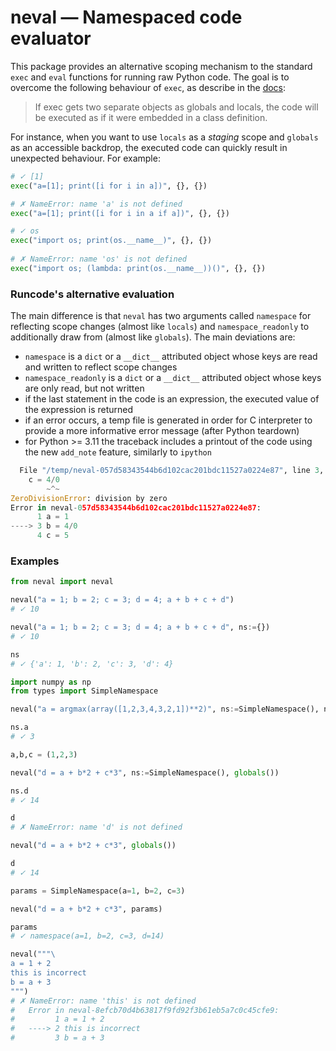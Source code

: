 # neval — Namespaced code evaluator     

This package provides an alternative scoping mechanism
to the standard `exec` and `eval` functions for running raw Python code. 
The goal is to overcome the following behaviour of `exec`, as describe
in the [docs](https://docs.python.org/3/library/functions.html#exec): 
> If exec gets two separate objects as globals and locals, the code will
> be executed as if it were embedded in a class definition.

For instance, when you want to use `locals` as a _staging_ scope and 
`globals` as an accessible backdrop, the executed code can quickly
result in unexpected behaviour. For example:

```python
# ✓ [1]
exec("a=[1]; print([i for i in a])", {}, {})

# ✗ NameError: name 'a' is not defined
exec("a=[1]; print([i for i in a if a])", {}, {})

# ✓ os
exec("import os; print(os.__name__)", {}, {})
 
# ✗ NameError: name 'os' is not defined
exec("import os; (lambda: print(os.__name__))()", {}, {})
```
 

### Runcode's alternative evaluation

The main difference is that `neval` has two arguments called `namespace` 
for reflecting scope changes (almost like `locals`) and `namespace_readonly`
to additionally draw from (almost like `globals`). The main deviations are:
- `namespace` is a `dict` or a `__dict__` attributed object whose keys are 
      read and written to reflect scope changes
- `namespace_readonly` is a `dict` or a `__dict__` attributed object whose
      keys are only read, but not written
- if the last statement in the code is an expression, the executed value of 
      the expression is returned
- if an error occurs, a temp file is generated in order for C interpreter to 
      provide a more informative error message (after Python teardown)
- for Python >= 3.11 the traceback includes a printout of the code using the new 
     `add_note` feature, similarly to `ipython` 
```python
  File "/temp/neval-057d58343544b6d102cac201bdc11527a0224e87", line 3, in <module>
    c = 4/0
        ~^~
ZeroDivisionError: division by zero
Error in neval-057d58343544b6d102cac201bdc11527a0224e87:
      1 a = 1
----> 3 b = 4/0
      4 c = 5
```


### Examples

```python
from neval import neval

neval("a = 1; b = 2; c = 3; d = 4; a + b + c + d")
# ✓ 10

neval("a = 1; b = 2; c = 3; d = 4; a + b + c + d", ns:={})
# ✓ 10

ns
# ✓ {'a': 1, 'b': 2, 'c': 3, 'd': 4}

import numpy as np
from types import SimpleNamespace

neval("a = argmax(array([1,2,3,4,3,2,1])**2)", ns:=SimpleNamespace(), np)

ns.a
# ✓ 3

a,b,c = (1,2,3)

neval("d = a + b*2 + c*3", ns:=SimpleNamespace(), globals())

ns.d
# ✓ 14

d
# ✗ NameError: name 'd' is not defined

neval("d = a + b*2 + c*3", globals())

d
# ✓ 14

params = SimpleNamespace(a=1, b=2, c=3)

neval("d = a + b*2 + c*3", params)

params
# ✓ namespace(a=1, b=2, c=3, d=14)

neval("""\
a = 1 + 2
this is incorrect
b = a + 3
""")
# ✗ NameError: name 'this' is not defined
#   Error in neval-8efcb70d4b63817f9fd92f3b61eb5a7c0c45cfe9:
#         1 a = 1 + 2
#   ----> 2 this is incorrect
#         3 b = a + 3

```

